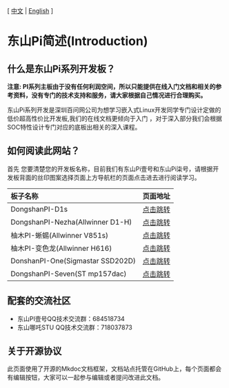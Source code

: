 [ [中文](index.md) | [English](index.EN.md) ]
# 东山Pi简述(Introduction)

## 什么是东山Pi系列开发板？
**注意: PI系列主板由于没有任何利润空间，所以只能提供在线入门文档和相关的参考资料，没有专门的技术支持和服务，请大家根据自己情况进行合理购买。**<br>

东山Pi系列开发是深圳百问网公司为想学习嵌入式Linux开发同学专门设计定做的低价超高性价比开发板,我们的在线文档更倾向于入门 ，对于深入部分我们会根据SOC特性设计专门对应的底板出相关的深入课程。

## 如何阅读此网站？
  首先 您要清楚您的开发板名称，目前我们有东山Pi壹号和东山Pi柒号，请根据开发板背面的丝印图案选择页面上方导航栏的页面点击进去进行阅读学习。

  | 板子名称        | 页面地址   |
  | :-----------   | :------- |
  | DongshanPI-D1s | [点击跳转](DongshanPI-D1s/01-BoardIntroduction/)|
  | DongshanPI-Nezha(Allwinner D1-H)  | [点击跳转](DongshanNezhaSTU/01-BoardIntroduction/) | 
  | 柚木PI-蜥蜴(Allwinner V851s)|[点击跳转](YuzukiHD-Lizard/01-BoardIntroduction/)|
  | 柚木PI-变色龙(Allwinner H616)|[点击跳转](YuzukiHD-Chameleon/01-BoardIntroduction/)|
  | DonshanPI-One(Sigmastar SSD202D)  | [点击跳转](DongshanPi-One/01-BoardIntroduction/) |
  | DongshanPI-Seven(ST mp157dac)  | [点击跳转](DongshanPi-Seven/01-BoardIntroduction/) |
  

## 配套的交流社区
* 东山PI壹号QQ技术交流群：684518734
* 东山哪吒STU QQ技术交流群：718037873

## 关于开源协议
  此页面使用了开源的Mkdoc文档框架，文档站点托管在GitHub上，每个页面都会有编辑按钮，大家可以一起参与编辑或者提问改进此文档。
